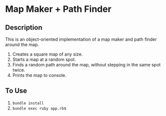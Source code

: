 # Map Maker + Path Finder

## Description

This is an object-oriented implementation of a map maker and path finder around the map.

1. Creates a square map of any size.
1. Starts a map at a random spot.
1. Finds a random path around the map, without stepping in the same spot twice.
1. Prints the map to console.

## To Use

1. `bundle install`
1. `bundle exec ruby app.rb`s
